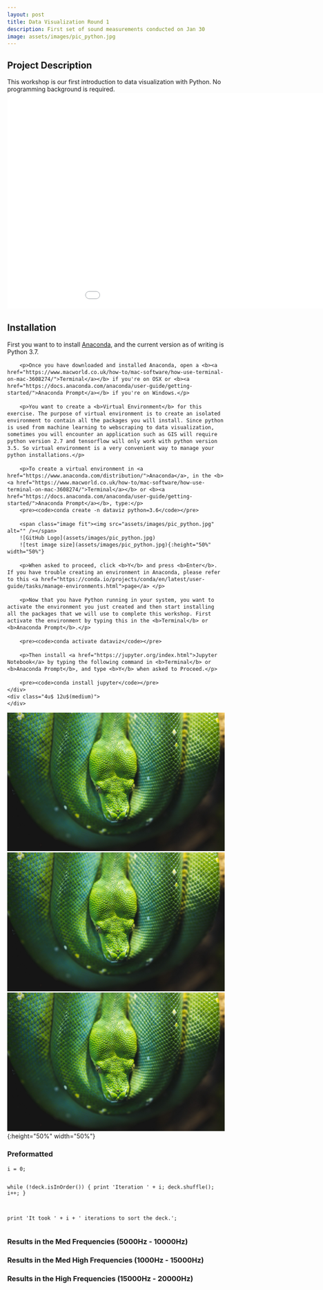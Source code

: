 ```yaml
---
layout: post
title: Data Visualization Round 1
description: First set of sound measurements conducted on Jan 30
image: assets/images/pic_python.jpg
---
```

<h2>Project Description</h2>
This workshop is our first introduction to data visualization with Python. No programming background is required.

<iframe width="1050" height="500" frameborder="0" scrolling="no" src="//plot.ly/~tngai/6.embed"></iframe>

<div class="row">
	<div class="8u 12u$(medium)">
		<h2>Installation</h2>
		<p>
        First you want to to install <a href="https://www.anaconda.com/distribution/">Anaconda</a>, and the current version as of writing is Python 3.7.</p>

        <p>Once you have downloaded and installed Anaconda, open a <b><a href="https://www.macworld.co.uk/how-to/mac-software/how-use-terminal-on-mac-3608274/">Terminal</a></b> if you're on OSX or <b><a href="https://docs.anaconda.com/anaconda/user-guide/getting-started/">Anaconda Prompt</a></b> if you're on Windows.</p>

        <p>You want to create a <b>Virtual Environment</b> for this exercise. The purpose of virtual environment is to create an isolated environment to contain all the packages you will install. Since python is used from machine learning to webscraping to data visualization, sometimes you will encounter an application such as GIS will require python version 2.7 and tensorflow will only work with python version 3.5. So virtual environment is a very convenient way to manage your python installations.</p>

        <p>To create a virtual environment in <a href="https://www.anaconda.com/distribution/">Anaconda</a>, in the <b><a href="https://www.macworld.co.uk/how-to/mac-software/how-use-terminal-on-mac-3608274/">Terminal</a></b> or <b><a href="https://docs.anaconda.com/anaconda/user-guide/getting-started/">Anaconda Prompt</a></b>, type:</p>
        <pre><code>conda create -n dataviz python=3.6</code></pre>

        <span class="image fit"><img src="assets/images/pic_python.jpg" alt="" /></span>
        ![GitHub Logo](assets/images/pic_python.jpg)
        ![test image size](assets/images/pic_python.jpg){:height="50%" width="50%"}

        <p>When asked to proceed, click <b>Y</b> and press <b>Enter</b>. If you have trouble creating an environment in Anaconda, please refer to this <a href="https://conda.io/projects/conda/en/latest/user-guide/tasks/manage-environments.html">page</a> </p>

        <p>Now that you have Python running in your system, you want to activate the environment you just created and then start installing all the packages that we will use to complete this workshop. First activate the environment by typing this in the <b>Terminal</b> or <b>Anaconda Prompt</b>.</p>

        <pre><code>conda activate dataviz</code></pre>

        <p>Then install <a href="https://jupyter.org/index.html">Jupyter Notebook</a> by typing the following command in <b>Terminal</b> or <b>Anaconda Prompt</b>, and type <b>Y</b> when asked to Proceed.</p>

        <pre><code>conda install jupyter</code></pre>
	</div>
	<div class="4u$ 12u$(medium)">
	</div>
</div>

<span class="image fit"><img src="/assets/images/pic_python.jpg" alt="" /></span>
![GitHub Logo](assets/images/pic_python.jpg)
![test image size](assets/images/pic_python.jpg){:height="50%" width="50%"}





<!-- Preformatted Code -->
<h3>Preformatted</h3>
<pre><code>i = 0;

while (!deck.isInOrder()) {
    print 'Iteration ' + i;
    deck.shuffle();
    i++;
}

print 'It took ' + i + ' iterations to sort the deck.';
</code></pre>

<h3 id="content">Results in the Med Frequencies (5000Hz - 10000Hz)</h3>


<h3 id="content">Results in the Med High Frequencies (1000Hz - 15000Hz)</h3>


<h3 id="content">Results in the High Frequencies (15000Hz - 20000Hz)</h3>
